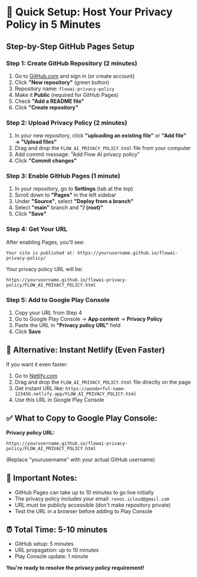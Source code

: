 # 🚀 Quick Setup: Host Your Privacy Policy in 5 Minutes

## Step-by-Step GitHub Pages Setup

### **Step 1: Create GitHub Repository (2 minutes)**
1. Go to [GitHub.com](https://github.com) and sign in (or create account)
2. Click **"New repository"** (green button)
3. Repository name: `flowai-privacy-policy`
4. Make it **Public** (required for GitHub Pages)
5. Check **"Add a README file"**
6. Click **"Create repository"**

### **Step 2: Upload Privacy Policy (2 minutes)**
1. In your new repository, click **"uploading an existing file"** or **"Add file" → "Upload files"**
2. Drag and drop the `FLOW_AI_PRIVACY_POLICY.html` file from your computer
3. Add commit message: "Add Flow AI privacy policy"
4. Click **"Commit changes"**

### **Step 3: Enable GitHub Pages (1 minute)**
1. In your repository, go to **Settings** (tab at the top)
2. Scroll down to **"Pages"** in the left sidebar
3. Under **"Source"**, select **"Deploy from a branch"**
4. Select **"main"** branch and **"/ (root)"**
5. Click **"Save"**

### **Step 4: Get Your URL**
After enabling Pages, you'll see:
```
Your site is published at: https://yourusername.github.io/flowai-privacy-policy/
```

Your privacy policy URL will be:
```
https://yourusername.github.io/flowai-privacy-policy/FLOW_AI_PRIVACY_POLICY.html
```

### **Step 5: Add to Google Play Console**
1. Copy your URL from Step 4
2. Go to Google Play Console → **App content** → **Privacy Policy**
3. Paste the URL in **"Privacy policy URL"** field
4. Click **Save**

## 🎯 **Alternative: Instant Netlify (Even Faster)**

If you want it even faster:
1. Go to [Netlify.com](https://netlify.com)
2. Drag and drop the `FLOW_AI_PRIVACY_POLICY.html` file directly on the page
3. Get instant URL like: `https://wonderful-name-123456.netlify.app/FLOW_AI_PRIVACY_POLICY.html`
4. Use this URL in Google Play Console

## ✅ **What to Copy to Google Play Console:**

**Privacy policy URL:**
```
https://yourusername.github.io/flowai-privacy-policy/FLOW_AI_PRIVACY_POLICY.html
```
(Replace "yourusername" with your actual GitHub username)

## 🚨 **Important Notes:**
- GitHub Pages can take up to 10 minutes to go live initially
- The privacy policy includes your email: `ronos.icloud@gmail.com`
- URL must be publicly accessible (don't make repository private)
- Test the URL in a browser before adding to Play Console

## ⏰ **Total Time: 5-10 minutes**
- GitHub setup: 5 minutes
- URL propagation: up to 10 minutes
- Play Console update: 1 minute

**You're ready to resolve the privacy policy requirement!**
